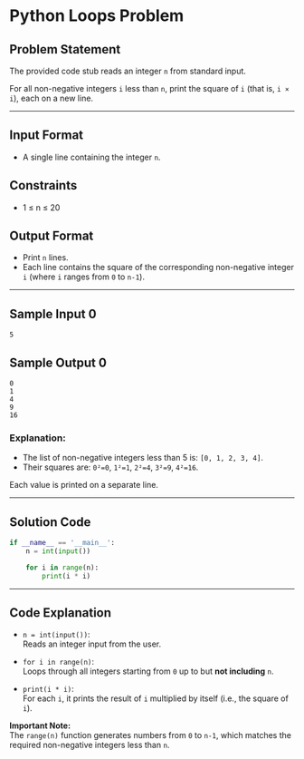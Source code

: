 # Python Loops Problem

## Problem Statement

The provided code stub reads an integer `n` from standard input.

For all non-negative integers `i` less than `n`, print the square of `i` (that is, `i × i`), each on a new line.

---

## Input Format

- A single line containing the integer `n`.

## Constraints

- 1 ≤ n ≤ 20

## Output Format

- Print `n` lines.
- Each line contains the square of the corresponding non-negative integer `i` (where `i` ranges from `0` to `n-1`).

---

## Sample Input 0
```
5
```

## Sample Output 0
```
0
1
4
9
16
```

### Explanation:
- The list of non-negative integers less than 5 is: `[0, 1, 2, 3, 4]`.
- Their squares are: `0²=0`, `1²=1`, `2²=4`, `3²=9`, `4²=16`.

Each value is printed on a separate line.

---

## Solution Code

```python
if __name__ == '__main__':
    n = int(input())

    for i in range(n):
        print(i * i)
```

---

## Code Explanation

- `n = int(input())`:  
  Reads an integer input from the user.

- `for i in range(n)`:  
  Loops through all integers starting from `0` up to but **not including** `n`.

- `print(i * i)`:  
  For each `i`, it prints the result of `i` multiplied by itself (i.e., the square of `i`).

**Important Note:**  
The `range(n)` function generates numbers from `0` to `n-1`, which matches the required non-negative integers less than `n`.
